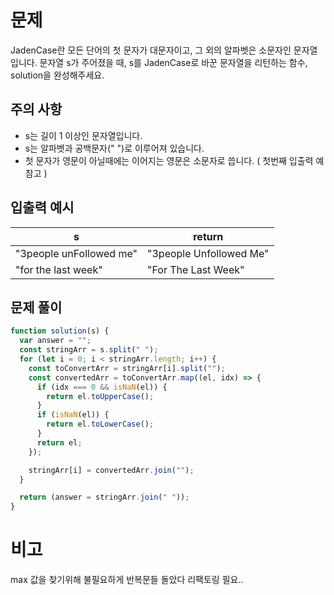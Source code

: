# 문제

JadenCase란 모든 단어의 첫 문자가 대문자이고, 그 외의 알파벳은 소문자인 문자열입니다. 문자열 s가 주어졌을 때, s를 JadenCase로 바꾼 문자열을 리턴하는 함수, solution을 완성해주세요.

## 주의 사항

- s는 길이 1 이상인 문자열입니다.
- s는 알파벳과 공백문자(" ")로 이루어져 있습니다.
- 첫 문자가 영문이 아닐때에는 이어지는 영문은 소문자로 씁니다. ( 첫번째 입출력 예 참고 )

## 입출력 예시

| s                       | return                  |
| ----------------------- | ----------------------- |
| "3people unFollowed me" | "3people Unfollowed Me" |
| "for the last week"     | "For The Last Week"     |

## 문제 풀이

```jsx
function solution(s) {
  var answer = "";
  const stringArr = s.split(" ");
  for (let i = 0; i < stringArr.length; i++) {
    const toConvertArr = stringArr[i].split("");
    const convertedArr = toConvertArr.map((el, idx) => {
      if (idx === 0 && isNaN(el)) {
        return el.toUpperCase();
      }
      if (isNaN(el)) {
        return el.toLowerCase();
      }
      return el;
    });

    stringArr[i] = convertedArr.join("");
  }

  return (answer = stringArr.join(" "));
}
```

# 비고

max 값을 찾기위해 불필요하게 반복문들 돌았다
리팩토링 필요..
